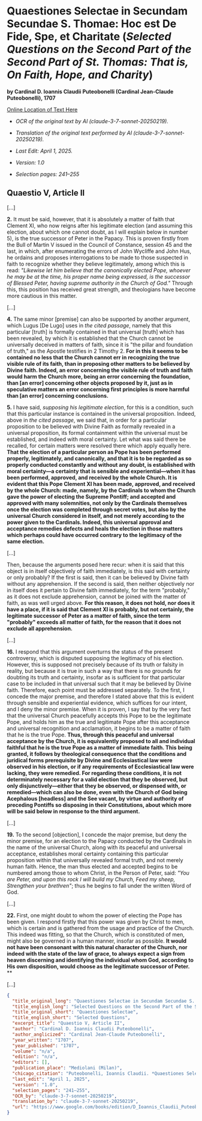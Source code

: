 # Quaestiones Selectae in Secundam Secundae S. Thomae: Hoc est De Fide, Spe, et Charitate (*Selected Questions on the Second Part of the Second Part of St. Thomas: That is, On Faith, Hope, and Charity*)

**by Cardinal D. Ioannis Claudii Puteobonelli (Cardinal Jean-Claude Puteobonelli), 1707**

[Online Location of Text Here](https://www.google.com/books/edition/D_Ioannis_Claudii_Puteobonelli_In_primam/3I_78WswdHAC?hl=en&gbpv=1&dq=pacificam%20acceptationem%20Suarez&pg=PA241&printsec=frontcover)

- *OCR of the original text by AI (claude-3-7-sonnet-20250219).*

- *Translation of the original text performed by AI (claude-3-7-sonnet-20250219).*

- *Last Edit: April 1, 2025.*

- *Version: 1.0*

- *Selection pages: 241–255*

## Quaestio V, Article II

[...]

**2.** It must be said, however, that it is absolutely a matter of faith that Clement XI, who now reigns after his legitimate election (and assuming this election, about which one cannot doubt, as I will explain below in number 5), is the true successor of Peter in the Papacy. This is proven firstly from the Bull of Martin V issued in the Council of Constance, session 45 and the last, in which, after enumerating the errors of John Wycliffe and John Hus, he ordains and proposes interrogations to be made to those suspected in faith to recognize whether they believe legitimately, among which this is read: *"Likewise let him believe that the canonically elected Pope, whoever he may be at the time, his proper name being expressed, is the successor of Blessed Peter, having supreme authority in the Church of God."* Through this, this position has received great strength, and theologians have become more cautious in this matter.

[...]

**4.** The same minor [premise] can also be supported by another argument, which Lugus [De Lugo] uses in *the cited passage*, namely that this particular [truth] is formally contained in that universal [truth] which has been revealed, by which it is established that the Church cannot be universally deceived in matters of faith, since it is "the pillar and foundation of truth," as the Apostle testifies in 2 Timothy 2. **For in this it seems to be contained no less that the Church cannot err in recognizing the true visible rule of its faith, than in proposing other matters to be believed by Divine faith. Indeed, an error concerning the visible rule of truth and faith would harm the Church more, being an error concerning the foundation, than [an error] concerning other objects proposed by it, just as in speculative matters an error concerning first principles is more harmful than [an error] concerning conclusions.**

**5.** I have said, *supposing his legitimate election*, for this is a condition, such that this particular instance is contained in the universal proposition. Indeed, above in *the cited passage*, we said that, in order for a particular proposition to be believed with Divine Faith as formally revealed in a universal proposition, its formal containment within the universal must be established, and indeed with moral certainty. Let what was said there be recalled, for certain matters were resolved there which apply equally here. **That the election of a particular person as Pope has been performed properly, legitimately, and canonically, and that it is to be regarded as so properly conducted constantly and without any doubt, is established with moral certainty—a certainty that is sensible and experiential—when it has been performed, approved, and received by the whole Church. It is evident that this Pope Clement XI has been made, approved, and received by the whole Church: made, namely, by the Cardinals to whom the Church gave the power of electing the Supreme Pontiff; and accepted and approved with many solemnities, not only by the Cardinals themselves once the election was completed through secret votes, but also by the universal Church considered in itself, and not merely according to the power given to the Cardinals. Indeed, this universal approval and acceptance remedies defects and heals the election in those matters which perhaps could have occurred contrary to the legitimacy of the same election.**

[...]

Then, because the arguments posed here recur: when it is said that this object is in itself objectively of faith immediately, is this said with certainty or only probably? If the first is said, then it can be believed by Divine faith without any apprehension. If the second is said, then neither objectively nor in itself does it pertain to Divine faith immediately, for the term "probably," as it does not exclude apprehension, cannot be joined with the matter of faith, as was well urged above. **For this reason, it does not hold, nor does it have a place, if it is said that Clement XI is probably, but not certainly, the legitimate successor of Peter as a matter of faith, since the term "probably" exceeds all matter of faith, for the reason that it does not exclude all apprehension.**

[...]

**16.** I respond that this argument overturns the status of the present controversy, which is disputed supposing the legitimacy of his election. However, this is supposed not precisely because of its truth or falsity in reality, but because it is true in such a way that there is no grounds for doubting its truth and certainty, insofar as is sufficient for that particular case to be included in that universal such that it may be believed by Divine faith. Therefore, each point must be addressed separately. To the first, I concede the major premise, and therefore I stated above that this is evident through sensible and experiential evidence, which suffices for our intent, and I deny the minor premise. When it is proven, I say that by the very fact that the universal Church peacefully accepts this Pope to be the legitimate Pope, and holds him as the true and legitimate Pope after this acceptance and universal recognition and acclamation, it begins to be a matter of faith that he is the true Pope. **Thus, through this peaceful and universal acceptance by the Church, it is equivalently proposed to all and individual faithful that he is the true Pope as a matter of immediate faith. This being granted, it follows by theological consequence that the conditions and juridical forms prerequisite by Divine and Ecclesiastical law were observed in his election, or if any requirements of Ecclesiastical law were lacking, they were remedied. For regarding these conditions, it is not determinately necessary for a valid election that they be observed, but only disjunctively—either that they be observed, or dispensed with, or remedied—which can also be done, even with the Church of God being Acephalous [headless] and the See vacant, by virtue and authority of preceding Pontiffs so disposing in their Constitutions, about which more will be said below in response to the third argument.**

[...]

**19.** To the second [objection], I concede the major premise, but deny the minor premise, for an election to the Papacy conducted by the Cardinals in the name of the universal Church, along with its peaceful and universal acceptance, establishes moral certainty containing this particular proposition within that universally revealed formal truth, and not merely human faith. Hence, the man thus elected and accepted begins to be numbered among those to whom Christ, in the Person of Peter, said: *"You are Peter, and upon this rock I will build my Church, Feed my sheep, Strengthen your brethren"*; thus he begins to fall under the written Word of God.

[...]

**22.** First, one might doubt to whom the power of electing the Pope has been given. I respond firstly that this power was given by Christ to men, which is certain and is gathered from the usage and practice of the Church. This indeed was fitting, so that the Church, which is constituted of men, might also be governed in a human manner, insofar as possible. **It would not have been consonant with this natural character of the Church, nor indeed with the state of the law of grace, to always expect a sign from heaven discerning and identifying the individual whom God, according to His own disposition, would choose as the legitimate successor of Peter.**
**

[...]

```json
{
  "title_original_long": "Quaestiones Selectae in Secundam Secundae S. Thomae: Hoc est De Fide, Spe, et Charitate",
  "title_english_long": "Selected Questions on the Second Part of the Second Part of St. Thomas: That is, On Faith, Hope, and Charity",
  "title_original_short": "Quaestiones Selectae",
  "title_english_short": "Selected Questions",
  "excerpt_title": "Quaestio V, Article II",
  "author": "Cardinal D. Ioannis Claudii Puteobonelli",
  "author_anglicized": "Cardinal Jean-Claude Puteobonelli",
  "year_written": "1707",
  "year_published": "1707",
  "volume": "n/a",
  "edition": "n/a",
  "editors": [],
  "publication_place": "Mediolani (Milan)",
  "chicago_citation": "Puteobonelli, Ioannis Claudii. *Quaestiones Selectae in Secundam Secundae S. Thomae: Hoc est De Fide, Spe, et Charitate.* Mediolani: Ex Typographia Iosephi Pandulphi Malatestæ, 1707.",
  "last_edit": "April 1, 2025",
  "version": "1.0",
  "selection_pages": "241–255",
  "OCR_by": "claude-3-7-sonnet-20250219",
  "translation_by": "claude-3-7-sonnet-20250219",
  "url": "https://www.google.com/books/edition/D_Ioannis_Claudii_Puteobonelli_In_primam/3I_78WswdHAC?hl=en&gbpv=1&dq=pacificam%20acceptationem%20Suarez&pg=PA241&printsec=frontcover"
}
```
